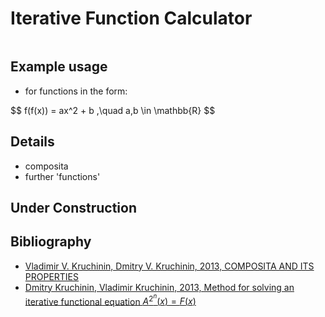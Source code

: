 
# Iterative Function Calculator

<p align = "center">
  <img src = "" style="box-shadow: 2px 2px 8px 0px #5dd8fd;border-radius: 6px;"/>
</p>

## Example usage
  - for functions in the form:
<p>
  $$
    f(f(x)) = ax^2 + b ,\quad a,b \in \mathbb{R}
  $$
</p>

## Details
   - composita
   - further 'functions'
 
## Under Construction

## Bibliography
  - [Vladimir V. Kruchinin, Dmitry V. Kruchinin, 2013, COMPOSITA AND ITS PROPERTIES](https://arxiv.org/abs/1103.2582)
  - [Dmitry Kruchinin, Vladimir Kruchinin, 2013, Method for solving an iterative functional equation $A^{2^n}(x)=F(x)$](https://arxiv.org/abs/1302.1986)


